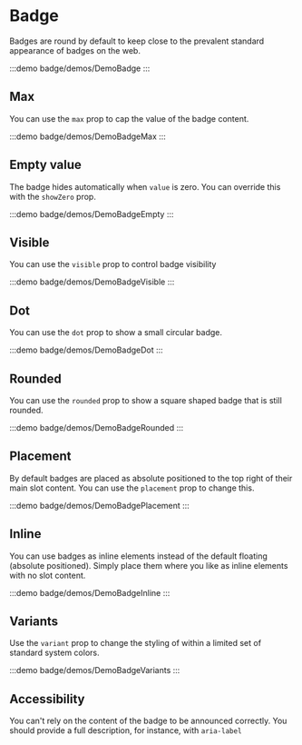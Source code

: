<script setup>
import DemoBadge from '@/components/badge/demos/DemoBadge.vue'
import DemoBadgeDot from '@/components/badge/demos/DemoBadgeDot.vue'
import DemoBadgeEmpty from '@/components/badge/demos/DemoBadgeEmpty.vue'
import DemoBadgeInline from '@/components/badge/demos/DemoBadgeInline.vue'
import DemoBadgeMax from '@/components/badge/demos/DemoBadgeMax.vue'
import DemoBadgePlacement from '@/components/badge/demos/DemoBadgePlacement.vue'
import DemoBadgeRounded from '@/components/badge/demos/DemoBadgeRounded.vue'
import DemoBadgeVariants from '@/components/badge/demos/DemoBadgeVariants.vue'
import DemoBadgeVisible from '@/components/badge/demos/DemoBadgeVisible.vue'
</script>

# Badge

Badges are round by default to keep close to the prevalent standard appearance of badges on the web.

:::demo badge/demos/DemoBadge
<DemoBadge />
:::

## Max

You can use the `max` prop to cap the value of the badge content.

:::demo badge/demos/DemoBadgeMax
<DemoBadgeMax />
:::

## Empty value

The badge hides automatically when `value` is zero. You can override this with the `showZero` prop.

:::demo badge/demos/DemoBadgeEmpty
<DemoBadgeEmpty />
:::

## Visible

You can use the `visible` prop to control badge visibility

:::demo badge/demos/DemoBadgeVisible
<DemoBadgeVisible />
:::

## Dot

You can use the `dot` prop to show a small circular badge.

:::demo badge/demos/DemoBadgeDot
<DemoBadgeDot />
:::

## Rounded

You can use the `rounded` prop to show a square shaped badge that is still rounded.

:::demo badge/demos/DemoBadgeRounded
<DemoBadgeRounded />
:::

## Placement

By default badges are placed as absolute positioned to the top right of their main slot content.
You can use the `placement` prop to change this.

:::demo badge/demos/DemoBadgePlacement
<DemoBadgePlacement />
:::

## Inline

You can use badges as inline elements instead of the default floating (absolute positioned). Simply place them where you like as inline elements with no slot content.

:::demo badge/demos/DemoBadgeInline
<DemoBadgeInline />
:::

## Variants

Use the `variant` prop to change the styling of within a limited set of standard system colors.

:::demo badge/demos/DemoBadgeVariants
<DemoBadgeVariants />
:::

##  Accessibility

You can't rely on the content of the badge to be announced correctly. You should provide a full description, for instance, with `aria-label`

